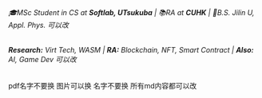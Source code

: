 ###### 🎓MSc Student in CS at **Softlab, UTsukuba** | 📚RA at **CUHK** | 📜B.S. Jilin U, Appl. Phys. 可以改
###### **Research:** Virt Tech, WASM | **RA:** Blockchain, NFT, Smart Contract | **Also:** AI, Game Dev 可以改

pdf名字不要换
图片可以换 名字不要换
所有md内容都可以改
